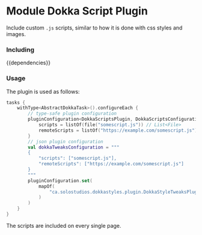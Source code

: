 # Module Dokka Script Plugin

Include custom `.js` scripts, similar to how it is done with css styles and images.

### Including

{{dependencies}}

### Usage

The plugin is used as follows:

```kotlin
tasks {
    withType<AbstractDokkaTask>().configureEach {
        // type-safe plugin configuration
        pluginConfiguration<DokkaScriptsPlugin, DokkaScriptsConfiguration> {
            scripts = listOf(file("somescript.js")) // List<File>
            remoteScripts = listOf("https://example.com/somescript.js") // List<String>
        }
        // json plugin configuration
        val dokkaTweaksConfiguration = """
        {
            "scripts": ["somescript.js"],
            "remoteScripts": ["https://example.com/somescript.js"]
        }
        """
        pluginConfiguration.set(
            mapOf(
                "ca.solostudios.dokkastyles.plugin.DokkaStyleTweaksPlugin" to dokkaTweaksConfiguration,
            )
        )
    }
}
```

The scripts are included on every single page.
